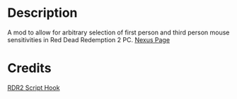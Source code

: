 # Description
A mod to allow for arbitrary selection of first person and third person mouse sensitivities in Red Dead Redemption 2 PC.
[Nexus Page](https://www.nexusmods.com/reddeadredemption2/mods/5463)
# Credits
[RDR2 Script Hook](https://www.dev-c.com/rdr2/scripthookrdr2/)
